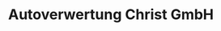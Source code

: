 ---
title: "Autoverwertung Christ GmbH"
url: /reilingen/autoverwertung-christ-gmbh/
shop: Autoteile
---